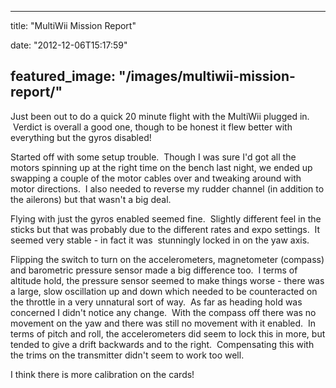 
---
title: "MultiWii Mission Report"

date: "2012-12-06T15:17:59"

featured_image: "/images/multiwii-mission-report/"
---


Just been out to do a quick 20 minute flight with the MultiWii plugged in.  Verdict is overall a good one, though to be honest it flew better with everything but the gyros disabled!

Started off with some setup trouble.  Though I was sure I'd got all the motors spinning up at the right time on the bench last night, we ended up swapping a couple of the motor cables over and tweaking around with motor directions.  I also needed to reverse my rudder channel (in addition to the ailerons) but that wasn't a big deal.

Flying with just the gyros enabled seemed fine.  Slightly different feel in the sticks but that was probably due to the different rates and expo settings.  It seemed very stable - in fact it was  stunningly locked in on the yaw axis.

Flipping the switch to turn on the accelerometers, magnetometer (compass) and barometric pressure sensor made a big difference too.  I terms of altitude hold, the pressure sensor seemed to make things worse - there was a large, slow oscillation up and down which needed to be counteracted on the throttle in a very unnatural sort of way.  As far as heading hold was concerned I didn't notice any change.  With the compass off there was no movement on the yaw and there was still no movement with it enabled.  In terms of pitch and roll, the accelerometers did seem to lock this in more, but tended to give a drift backwards and to the right.  Compensating this with the trims on the transmitter didn't seem to work too well.

I think there is more calibration on the cards!